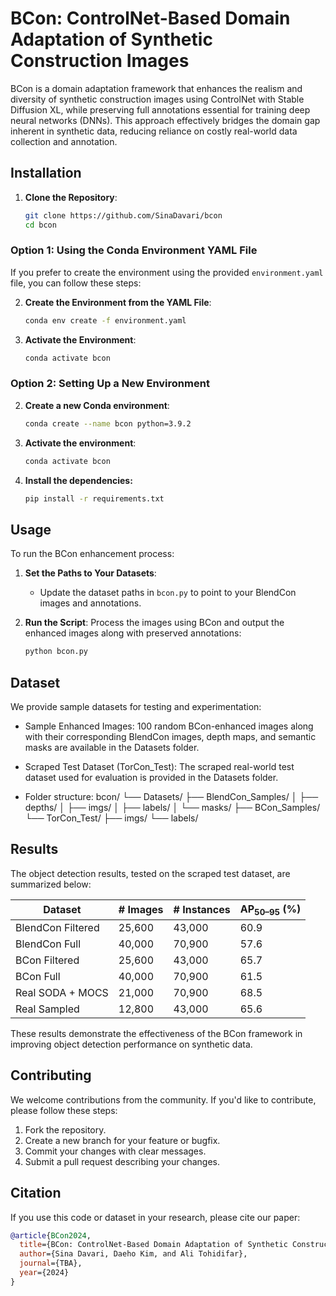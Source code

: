 # BCon: ControlNet-Based Domain Adaptation of Synthetic Construction Images

BCon is a domain adaptation framework that enhances the realism and diversity of synthetic construction images using ControlNet with Stable Diffusion XL, while preserving full annotations essential for training deep neural networks (DNNs). This approach effectively bridges the domain gap inherent in synthetic data, reducing reliance on costly real-world data collection and annotation.

## Installation

1. **Clone the Repository**:
   ```sh
   git clone https://github.com/SinaDavari/bcon
   cd bcon

### Option 1: Using the Conda Environment YAML File
If you prefer to create the environment using the provided `environment.yaml` file, you can follow these steps:

2. **Create the Environment from the YAML File**:
   ```sh
   conda env create -f environment.yaml
   
3. **Activate the Environment**:
   ```sh
   conda activate bcon

### Option 2: Setting Up a New Environment

2. **Create a new Conda environment**:
   ```sh
   conda create --name bcon python=3.9.2
   
3. **Activate the environment**:

   ```sh
   conda activate bcon

4. **Install the dependencies:**
   ```sh
   pip install -r requirements.txt

## Usage
To run the BCon enhancement process:

1. **Set the Paths to Your Datasets**:

   * Update the dataset paths in `bcon.py` to point to your BlendCon images and annotations.
2. **Run the Script**:
   Process the images using BCon and output the enhanced images along with preserved annotations:
   ```sh
   python bcon.py

## Dataset
We provide sample datasets for testing and experimentation:

* Sample Enhanced Images: 100 random BCon-enhanced images along with their corresponding BlendCon images, depth maps, and semantic masks are available in the Datasets folder.

* Scraped Test Dataset (TorCon_Test): The scraped real-world test dataset used for evaluation is provided in the Datasets folder.

* Folder structure:
bcon/
└── Datasets/
    ├── BlendCon_Samples/
    │   ├── depths/
    │   ├── imgs/
    │   ├── labels/
    │   └── masks/
    ├── BCon_Samples/
    └── TorCon_Test/
        ├── imgs/
        └── labels/

## Results
The object detection results, tested on the scraped test dataset, are summarized below:

| Dataset            | # Images | # Instances | AP<sub>50–95</sub> (%) |
|--------------------|----------|-------------|------------------------|
| BlendCon Filtered  | 25,600   | 43,000      | 60.9                   |
| BlendCon Full      | 40,000   | 70,900      | 57.6                   |
| BCon Filtered      | 25,600   | 43,000      | 65.7                   |
| BCon Full          | 40,000   | 70,900      | 61.5                   |
| Real SODA + MOCS   | 21,000   | 70,900      | 68.5                   |
| Real Sampled       | 12,800   | 43,000      | 65.6                   |

These results demonstrate the effectiveness of the BCon framework in improving object detection performance on synthetic data.

## Contributing
We welcome contributions from the community. If you'd like to contribute, please follow these steps:

1. Fork the repository.
2. Create a new branch for your feature or bugfix.
3. Commit your changes with clear messages.
4. Submit a pull request describing your changes.

## Citation
If you use this code or dataset in your research, please cite our paper:
```bibtex
@article{BCon2024,
  title={BCon: ControlNet-Based Domain Adaptation of Synthetic Construction Images},
  author={Sina Davari, Daeho Kim, and Ali Tohidifar},
  journal={TBA},
  year={2024}
}
